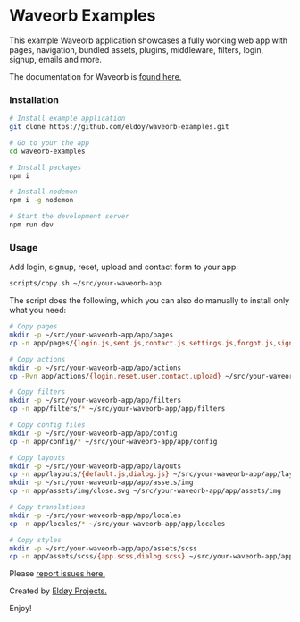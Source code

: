 # Waveorb Examples

This example Waveorb application showcases a fully working web app with pages, navigation, bundled assets, plugins, middleware, filters, login, signup, emails and more.

The documentation for Waveorb is [found here.](https://waveorb.com/docs.html)

### Installation

```bash
# Install example application
git clone https://github.com/eldoy/waveorb-examples.git

# Go to your the app
cd waveorb-examples

# Install packages
npm i

# Install nodemon
npm i -g nodemon

# Start the development server
npm run dev
```

### Usage

Add login, signup, reset, upload and contact form to your app:
```bash
scripts/copy.sh ~/src/your-waveorb-app
```

The script does the following, which you can also do manually to install only what you need:
```bash
# Copy pages
mkdir -p ~/src/your-waveorb-app/app/pages
cp -n app/pages/{login.js,sent.js,contact.js,settings.js,forgot.js,signup.js,upload.js} ~/src/your-waveorb-app/app/pages

# Copy actions
mkdir -p ~/src/your-waveorb-app/app/actions
cp -Rvn app/actions/{login,reset,user,contact,upload} ~/src/your-waveorb-app/app/actions

# Copy filters
mkdir -p ~/src/your-waveorb-app/app/filters
cp -n app/filters/* ~/src/your-waveorb-app/app/filters

# Copy config files
mkdir -p ~/src/your-waveorb-app/app/config
cp -n app/config/* ~/src/your-waveorb-app/app/config

# Copy layouts
mkdir -p ~/src/your-waveorb-app/app/layouts
cp -n app/layouts/{default.js,dialog.js} ~/src/your-waveorb-app/app/layouts
mkdir -p ~/src/your-waveorb-app/app/assets/img
cp -n app/assets/img/close.svg ~/src/your-waveorb-app/app/assets/img

# Copy translations
mkdir -p ~/src/your-waveorb-app/app/locales
cp -n app/locales/* ~/src/your-waveorb-app/app/locales

# Copy styles
mkdir -p ~/src/your-waveorb-app/app/assets/scss
cp -n app/assets/scss/{app.scss,dialog.scss} ~/src/your-waveorb-app/app/assets/scss
```

Please [report issues here.](https://github.com/eldoy/waveorb/issues)

Created by [Eldøy Projects.](https://eldoy.com)

Enjoy!